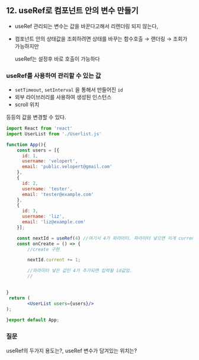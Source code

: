 ## 12. useRef로 컴포넌트 안의 변수 만들기

- useRef 관리되는 변수는 값을 바꾼다고해서 리렌더링 되지 않는다,
- 컴포넌트 안의 상태값을 조회하려면 상태를 바꾸는 함수호출 → 랜더링 → 조회가 가능하지만

    useRef는 설정후 바로 호출이 가능하다

### useRef를 사용하여 관리할 수 있는 값

- `setTimeout`, `setInterval` 을 통해서 만들어진 `id`
- 외부 라이브러리를 사용하여 생성된 인스턴스
- scroll 위치

등등의 값을 변경할 수 있다.

```jsx
import React from 'react'
import UserList from './Userlist.js'

function App(){
	const users = [{
      id: 1,
      username: 'velopert',
      email: 'public.velopert@gmail.com'
    },
    {
      id: 2,
      username: 'tester',
      email: 'tester@example.com'
    },
    {
      id: 3,
      username: 'liz',
      email: 'liz@example.com'
    }];

	const nextId = useRef(4) //여기서 4가 파라미터. 파라미터 넣으면 이게 current 기본값이됌
	const onCreate = () => {
		//create 구현

		nextId.current += 1;

		//파라미터 넣은 값인 4가 추가되면 입력될 id값임.
		// 
		

}
 return (
		<UserList users={users}/>
);
	
}export default App;
```

### 질문

useRef의 두가지 용도는?, useRef 변수가 담겨있는 위치는?
